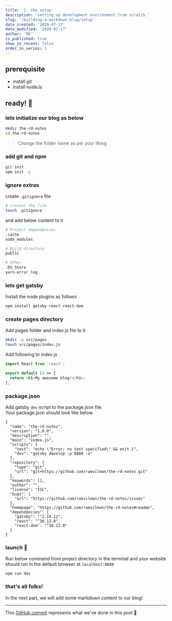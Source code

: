 ```yaml
---
title: '1. the setup'
description: 'setting up development environment from scratch.'
slug: '/building-a-markdown-blog/setup'
date_created: '2020-07-17'
date_modified: '2020-07-17'
author: 'RD'
is_published: true
show_in_recent: false
order_in_series: 1
---
```


## prerequisite
- install git
- install nodeJs

## ready! 🚀

### lets initialize our blog as below

```sh
mkdir the-rd-notes
cd the-rd-notes
```
> Change the folder name as per your liking

### add git and npm

```sh
git init
npm init -y
```

### ignore extras
create `.gitignore` file  
```sh
# creates the file 
touch .gitignore
```
and add below content to it
```sh
# Project dependencies
.cache
node_modules

# Build directory
public

# Other
.DS_Store
yarn-error.log
```

### lets get gatsby
Install the node plugins as follows
```sh
npm install gatsby react react-dom
```

### create pages directory
Add pages folder and index.js file to it  
```sh
mkdir -p src/pages
touch src/pages/index.js
```
Add following to index.js  
```js
import React from 'react';

export default () => {
  return <h1>My awesome blog!</h1>;
};
```

### package.json
Add gatsby `dev` script to the package.json file.  
Your package.json should look like below.
```
{
  "name": "the-rd-notes",
  "version": "1.0.0",
  "description": "",
  "main": "index.js",
  "scripts": {
    "test": "echo \"Error: no test specified\" && exit 1",
    "dev": "gatsby develop -p 8888 -o"
  },
  "repository": {
    "type": "git",
    "url": "git+https://github.com/raevilman/the-rd-notes.git"
  },
  "keywords": [],
  "author": "",
  "license": "ISC",
  "bugs": {
    "url": "https://github.com/raevilman/the-rd-notes/issues"
  },
  "homepage": "https://github.com/raevilman/the-rd-notes#readme",
  "dependencies": {
    "gatsby": "^2.19.12",
    "react": "^16.12.0",
    "react-dom": "^16.12.0"
  }
}
```

### launch 🚀
Run below command from project directory in the terminal and your website should run in the default browser at `localhost:8888` 

```
npm run dev
```

### that's all folks!  

In the next part, we will add some markdown content to our blog!

---
This [GitHub commit](https://github.com/raevilman/the-rd-notes/commit/5f33b4a95078a7bd55be6d70e23028f0d9cba28f) represents what we've done in this post 🤩